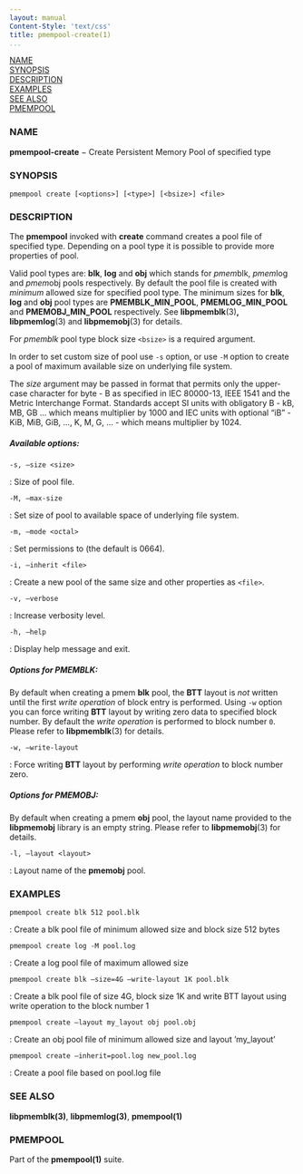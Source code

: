 ```yaml
---
layout: manual
Content-Style: 'text/css'
title: pmempool-create(1)
...
```


[NAME](#name)<br />
[SYNOPSIS](#synopsis)<br />
[DESCRIPTION](#description)<br />
[EXAMPLES](#examples)<br />
[SEE ALSO](#see-also)<br />
[PMEMPOOL](#pmempool)<br />


### NAME ###

**pmempool-create** − Create Persistent Memory Pool of specified type

### SYNOPSIS ###

```
pmempool create [<options>] [<type>] [<bsize>] <file>
```

### DESCRIPTION ###

The **pmempool** invoked with **create** command creates a pool file of specified type. Depending on a pool type it is possible to provide more properties of pool.

Valid pool types are: **blk**, **log** and **obj** which stands for *pmem*blk, *pmem*log and *pmem*obj pools respectively. By default the pool file is created with *minimum* allowed size for specified pool type. The minimum sizes for **blk**, **log** and **obj** pool types are **PMEMBLK_MIN_POOL**, **PMEMLOG_MIN_POOL** and **PMEMOBJ_MIN_POOL** respectively. See **libpmemblk**(3)**, libpmemlog**(3) and **libpmemobj**(3) for details.

For *pmemblk* pool type block size `<bsize>` is a required argument.

In order to set custom size of pool use `-s` option, or use `-M` option to create a pool of maximum available size on underlying file system.

The *size* argument may be passed in format that permits only the upper-case character for byte - B as specified in IEC 80000-13, IEEE 1541 and the Metric Interchange Format. Standards accept SI units with obligatory B - kB, MB, GB … which means multiplier by 1000 and IEC units with optional “iB” - KiB, MiB, GiB, …, K, M, G, … - which means multiplier by 1024.

##### Available options: #####

`-s, –size <size>`

: Size of pool file.

`-M, –max-size`

: Set size of pool to available space of underlying file system.

`-m, –mode <octal>`

: Set permissions to <octal> (the default is 0664).

`-i, –inherit <file>`

: Create a new pool of the same size and other properties as `<file>`.

`-v, –verbose`

: Increase verbosity level.

`-h, –help`

: Display help message and exit.


##### Options for PMEMBLK: #####

By default when creating a pmem **blk** pool, the **BTT** layout is *not* written until the first *write operation* of block entry is performed. Using `-w` option you can force writing **BTT** layout by writing zero data to specified block number. By default the *write operation* is performed to block number `0`. Please refer to **libpmemblk**(3) for details.

`-w, –write-layout`

: Force writing **BTT** layout by performing *write operation* to block number zero.

##### Options for PMEMOBJ: #####

By default when creating a pmem **obj** pool, the layout name provided to the **libpmemobj** library is an empty string. Please refer to **libpmemobj**(3) for details.

`-l, –layout <layout>`

: Layout name of the **pmemobj** pool.


### EXAMPLES ###

`pmempool create blk 512 pool.blk`

: Create a blk pool file of minimum allowed size and block size 512 bytes

`pmempool create log -M pool.log`

: Create a log pool file of maximum allowed size

`pmempool create blk –size=4G –write-layout 1K pool.blk`

: Create a blk pool file of size 4G, block size 1K and write BTT layout using write operation to the block number 1

`pmempool create –layout my_layout obj pool.obj`

: Create an obj pool file of minimum allowed size and layout ’my_layout’

`pmempool create –inherit=pool.log new_pool.log`

: Create a pool file based on pool.log file


### SEE ALSO ###

**libpmemblk(3)**, **libpmemlog(3)**, **pmempool(1)**

### PMEMPOOL ###

Part of the **pmempool(1)** suite.
